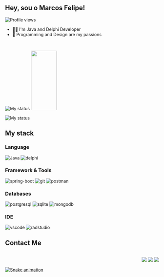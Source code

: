 <h2 align="left">Hey, sou o Marcos Felipe!</h2>

<p align="left"> <img src="https://komarev.com/ghpvc/?username=marcosf01&color=yellow" alt="Profile views" /> </p>


- 👨‍💻 I'm Java and Delphi Developer
- 💚 Programming and Design are my passions

<br>

![My status](https://github-readme-stats.vercel.app/api?username=marcosf01&show_icons=true&show_icons=true&title_color=70A4FC&icon_color=B477FF&text_color=38BDAE&bg_color=161b22)
<img width="41%" height="195px" src="https://github-readme-stats-sigma-five.vercel.app/api/top-langs/?username=marcosf01&layout=compact&hide_border=true&title_color=7FFFD4&text_color=ff91a4&bg_color=0d1117"/>


![My status](https://github-readme-stats-sigma-five.vercel.app/api/top-langs/?username=marcosf01&layout=compact&hide_border=true&title_color=7FFFD4&text_color=ff91a4&bg_color=0d1117)



## My stack

### Language

![Java](https://img.shields.io/badge/Java-ED8B00?style=for-the-badge&logo=java&logoColor=white)
![delphi](https://img.shields.io/badge/Delphi-B22222?style=for-the-badge&logo=delphi&logoColor=white)



### Framework & Tools
![spring-boot](https://img.shields.io/badge/springboot-6db33f?style=for-the-badge&logo=spring&logoColor=white)
![git](https://img.shields.io/badge/Git-F05032?style=for-the-badge&logo=git&logoColor=white)
![postman](https://img.shields.io/badge/Postman-FF6C37?style=for-the-badge&logo=Postman&logoColor=white)


### Databases

![postgresql](https://img.shields.io/badge/PostgreSQL-316192?style=for-the-badge&logo=postgresql&logoColor=white)
![sqlite](https://img.shields.io/badge/SQLite-07405E?style=for-the-badge&logo=sqlite&logoColor=white)
![mongodb](https://img.shields.io/badge/MongoDB-4EA94B?style=for-the-badge&logo=mongodb&logoColor=white)

### IDE

![vscode](https://img.shields.io/badge/Visual_Studio_Code-0078D4?style=for-the-badge&logo=visual%20studio%20code&logoColor=white)
![radstudio](https://img.shields.io/badge/Delphi_RAD_Studio-B22222?style=for-the-badge&logo=delphi&logoColor=white)


## Contact Me
  
<div align="right" style="display: inline_block"><br>
  <a href="https://instagram.com/mfelipereis" target="_blank"><img src="https://img.shields.io/badge/-Instagram-E4405F?style=for-the-badge&logo=instagram&logoColor=white" target="_blank"></a>
  <a href = "mailto:mfsr021@gmail.com"><img src="https://img.shields.io/badge/Gmail-333333?style=for-the-badge&logo=gmail&logoColor=white" target="_blank"></a>
  <a href = "https://www.linkedin.com/in/marcosfelipe01" target="_blank"><img src="https://img.shields.io/badge/-LinkedIn-%230077B5?style=for-the-badge&logo=linkedin&logoColor=white" target="_blank">
</div>  

![Snake animation](https://github.com/marcosf01/marcosf01/blob/output/github-contribution-grid-snake.svg)

